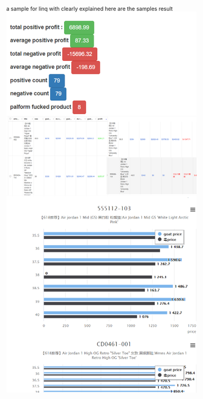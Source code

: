 a sample for linq with clearly explained 
here are the samples result 
![stat](https://github.com/MichaelVanHouHei/LinqDuGoat/blob/main/sample1.png)
![data](https://github.com/MichaelVanHouHei/LinqDuGoat/blob/main/sample2.png)
![graph](https://github.com/MichaelVanHouHei/LinqDuGoat/blob/main/sample3.png)
